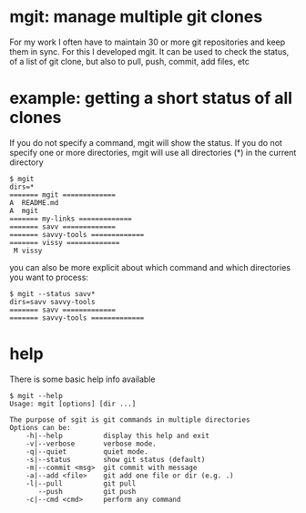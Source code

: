 # mgit: manage multiple git clones

For my work I often have to maintain 30 or more git repositories and keep them in sync.
For this I developed mgit.
It can be used to check the status, of a list of git clone,
but also to pull, push, commit, add files, etc

# example: getting a short status of all clones
If you do not specify a command, mgit will show the status.
If you do not specify one or more directories, mgit will use all directories (*) in the current directory
```
$ mgit
dirs=*
======= mgit =============
A  README.md
A  mgit
======= my-links =============
======= savv =============
======= savvy-tools =============
======= vissy =============
 M vissy
```
you can also be more explicit about which command and which directories you want to process:
```
$ mgit --status savv*
dirs=savv savvy-tools
======= savv =============
======= savvy-tools =============
```


# help
There is some basic help info available
```
$ mgit --help
Usage: mgit [options] [dir ...]

The purpose of sgit is git commands in multiple directories
Options can be:
    -h|--help          display this help and exit
    -v|--verbose       verbose mode.
    -q|--quiet         quiet mode.
    -s|--status        show git status (default)
    -m|--commit <msg>  git commit with message
    -a|--add <file>    git add one file or dir (e.g. .)
    -l|--pull          git pull
       --push          git push
    -c|--cmd <cmd>     perform any command
```
